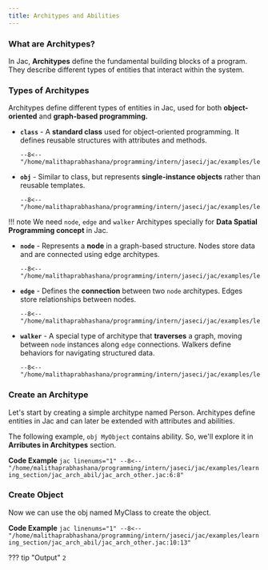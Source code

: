 ```yaml
---
title: Architypes and Abilities
---
```


### What are Architypes?
In Jac, **Architypes** define the fundamental building blocks of a program. They describe different types of entities that interact within the system.


### Types of Architypes

Architypes define different types of entities in Jac, used for both **object-oriented** and **graph-based programming.**

- **`class`** - A **standard class** used for object-oriented programming. It defines reusable structures with attributes and methods.

    ```jac
    --8<-- "/home/malithaprabhashana/programming/intern/jaseci/jac/examples/learning_section/jac_arch_abil/jac_arch_def.jac:2:2"
    ```

- **`obj`** - Similar to class, but represents **single-instance objects** rather than reusable templates.

    ```jac
    --8<-- "/home/malithaprabhashana/programming/intern/jaseci/jac/examples/learning_section/jac_arch_abil/jac_arch_def.jac:4:4"
    ```

!!! note
    We need `node`, `edge` and `walker` Architypes specially for **Data Spatial Programming concept** in Jac.


- **`node`** - Represents a **node** in a graph-based structure. Nodes store data and are connected using edge architypes.

    ```jac
    --8<-- "/home/malithaprabhashana/programming/intern/jaseci/jac/examples/learning_section/jac_arch_abil/jac_arch_def.jac:6:6"
    ```

- **`edge`** - Defines the **connection** between two `node` architypes. Edges store relationships between nodes.

    ```jac
    --8<-- "/home/malithaprabhashana/programming/intern/jaseci/jac/examples/learning_section/jac_arch_abil/jac_arch_def.jac:8:8"
    ```

- **`walker`** -  A special type of architype that **traverses** a graph, moving between `node` instances along `edge` connections. Walkers define behaviors for navigating structured data.

    ```jac
    --8<-- "/home/malithaprabhashana/programming/intern/jaseci/jac/examples/learning_section/jac_arch_abil/jac_arch_def.jac:10:10"
    ```


### Create an Architype

Let's start by creating a simple architype named Person. Architypes define entities in Jac and can later be extended with attributes and abilities.

The following example, `obj MyObject` contains ability. So, we'll explore it in **Arributes in Architypes** section.

**Code Example**
    ```jac linenums="1"
    --8<-- "/home/malithaprabhashana/programming/intern/jaseci/jac/examples/learning_section/jac_arch_abil/jac_arch_other.jac:6:8"
    ```


### Create Object

Now we can use the obj named MyClass to create the object.

**Code Example**
    ```jac linenums="1"
    --8<-- "/home/malithaprabhashana/programming/intern/jaseci/jac/examples/learning_section/jac_arch_abil/jac_arch_other.jac:10:13"
    ```

??? tip "Output"
    ```
    2
    ```